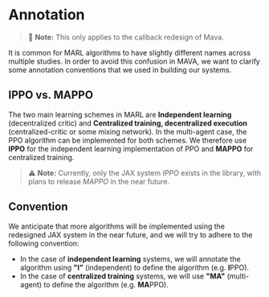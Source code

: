 # Annotation

> 🚧 **Note:** This only applies to the callback redesign of Mava.

It is common for MARL algorithms to have slightly different names across multiple studies.  In order to avoid this confusion in MAVA, we want to clarify some annotation conventions that we used in building our systems.

## IPPO vs. MAPPO

The two main learning schemes in MARL are **Independent learning** (decentralized critic) and **Centralized training, decentralized execution** (centralized-critic or some mixing network). In the multi-agent case, the PPO algorithm can be implemented for both schemes. We therefore use **IPPO** for the independent learning implementation of PPO and **MAPPO** for centralized training.

> ⚠️ **Note:** Currently, only the JAX system *IPPO* exists in the library, with plans to release *MAPPO* in the near future.

## Convention

We anticipate that more algorithms will be implemented using the redesigned JAX system in the near future, and we will try to adhere to the following convention:

- In the case of **independent learning** systems, we will annotate the algorithm using **"I"** (independent) to define the algorithm (e.g. **I**PPO).
- In the case of **centralized training** systems, we will use **"MA"** (multi-agent) to define the algorithm (e.g. **MA**PPO).
